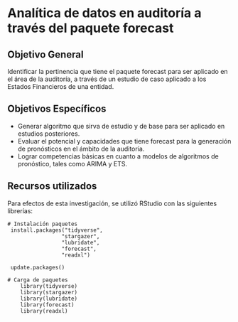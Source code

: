 # Analítica de datos en auditoría a través del paquete forecast

## Objetivo General

Identificar la pertinencia que tiene el paquete forecast para ser aplicado en el área de la auditoría, a través de un estudio de caso aplicado a los Estados Financieros de una entidad.

## Objetivos Específicos

- Generar algoritmo que sirva de estudio y de base para ser aplicado en estudios posteriores.
- Evaluar el potencial y capacidades que tiene forecast para la generación de pronósticos en el ámbito de la
  auditoría.
- Lograr competencias básicas en cuanto a modelos de algoritmos de pronóstico, tales como ARIMA y ETS.

## Recursos utilizados

Para efectos de esta investigación, se utilizó RStudio con las siguientes librerías:

```
# Instalación paquetes
 install.packages("tidyverse",
                 "stargazer",
                 "lubridate",
                 "forecast",
                 "readxl")

 update.packages()

# Carga de paquetes
    library(tidyverse)
    library(stargazer)
    library(lubridate)
    library(forecast)
    library(readxl)
```
